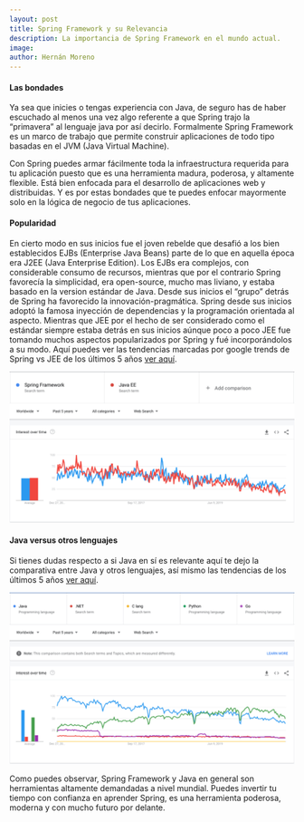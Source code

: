 ```yaml
---
layout: post
title: Spring Framework y su Relevancia
description: La importancia de Spring Framework en el mundo actual.
image: 
author: Hernán Moreno
---
```


#### Las bondades

Ya sea que inicies o tengas experiencia con Java, de seguro has de haber escuchado al menos una vez algo referente a que Spring trajo la “primavera” al lenguaje java por así decirlo. Formalmente Spring Framework es un marco de trabajo que permite construir aplicaciones de todo tipo basadas en el JVM (Java Virtual Machine).

Con Spring puedes armar fácilmente toda la infraestructura requerida para tu aplicación puesto que es una herramienta madura, poderosa, y altamente flexible. Está bien enfocada para el desarrollo de aplicaciones web y distribuidas. Y es por estas bondades que te puedes enfocar mayormente solo en la lógica de negocio de tus aplicaciones.

#### Popularidad

En cierto modo en sus inicios fue el joven rebelde que desafió a los bien establecidos EJBs (Enterprise Java Beans) parte de lo que en aquella época era J2EE (Java Enterprise Edition). Los EJBs era complejos, con considerable consumo de recursos, mientras que por el contrario Spring favorecía la simplicidad, era open-source, mucho mas liviano, y estaba basado en la version estándar de Java. Desde sus inicios el “grupo” detrás de Spring ha favorecido la innovación-pragmática. Spring desde sus inicios adoptó la famosa inyección de dependencias y la programación orientada al aspecto. Mientras que JEE por el hecho de ser considerado como el estándar siempre estaba detrás en sus inicios aúnque poco a poco JEE fue tomando muchos aspectos popularizados por Spring y fué incorporándolos a su modo. Aquí puedes ver las tendencias marcadas por google trends de Spring vs JEE de los últimos 5 años [ver aquí](https://trends.google.com/trends/explore?date=today%205-y&q=Spring%20Framework,Java%20EE).

![Spring vs JEE de los últimos 5 años](/assets/images/springvsjee.jpg)

#### Java versus otros lenguajes
Si tienes dudas respecto a si Java en sí es relevante aquí te dejo la comparativa entre Java y otros lenguajes, así mismo las tendencias de los últimos 5 años [ver aquí](https://trends.google.com/trends/explore?date=today%205-y&q=java,.NET,C%20lang,%2Fm%2F05z1_,%2Fm%2F09gbxjr).

![Java vs otros lenguajes en últimos 5 años](/assets/images/javavsother.jpg)

Como puedes observar, Spring Framework y Java en general son herramientas altamente demandadas a nivel mundial. Puedes invertir tu tiempo con confianza en aprender Spring, es una herramienta poderosa, moderna y con mucho futuro por delante.

